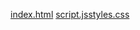 [index.html](https://github.com/user-attachments/files/22377178/index.html)
[script.js](https://github.com/user-attachments/files/22377179/script.js)[styles.css](https://github.com/user-attachments/files/22377180/styles.css)
